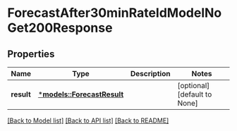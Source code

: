 # ForecastAfter30minRateIdModelNoGet200Response

## Properties
Name | Type | Description | Notes
------------ | ------------- | ------------- | -------------
**result** | [***models::ForecastResult**](ForecastResult.md) |  | [optional] [default to None]

[[Back to Model list]](../README.md#documentation-for-models) [[Back to API list]](../README.md#documentation-for-api-endpoints) [[Back to README]](../README.md)


